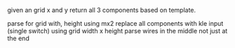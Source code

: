 given an grid x and y return all 3 components based on template.

parse for grid with, height using mx2
replace all components with kle input (single switch) using grid width x height
parse wires in the middle not just at the end


